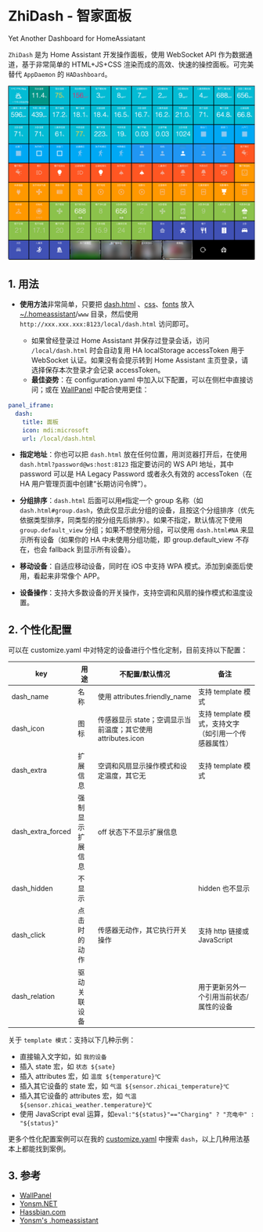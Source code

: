 # ZhiDash - 智家面板

Yet Another Dashboard for HomeAssiatant

`ZhiDash` 是为 Home Assistant 开发操作面板，使用 WebSocket API 作为数据通道，基于非常简单的 HTML+JS+CSS 渲染而成的高效、快速的操控面板。可完美替代 `AppDaemon` 的 `HADashboard`。

![dash preview](PREVIEW.png)

## 1. 用法

- **使用方法**非常简单，只要把 [dash.html](https://github.com/Yonsm/ZhiDash/blob/main/dash.html) 、[css](https://github.com/Yonsm/ZhiDash/blob/main/css)、[fonts](https://github.com/Yonsm/ZhiDash/blob/main/fonts) 放入 [~/.homeassistant](https://github.com/yonsm/.homeassistant/)/`www` 目录，然后使用 `http://xxx.xxx.xxx:8123/local/dash.html` 访问即可。

    - 如果曾经登录过 Home Assistant 并保存过登录会话，访问 `/local/dash.html` 时会自动复用 HA localStorage accessToken 用于 WebSocket 认证。如果没有会提示转到 Home Assistant 主页登录，请选择保存本次登录才会记录 accessToken。
    - **最佳姿势**：在 configuration.yaml 中加入以下配置，可以在侧栏中直接访问；或在 [WallPanel](https://github.com/Yonsm/wallpanel-android) 中配合使用更佳：

```yaml
panel_iframe:
  dash:
    title: 面板
    icon: mdi:microsoft
    url: /local/dash.html
```
 
- **指定地址**：你也可以把 `dash.html` 放在任何位置，用浏览器打开后，在使用 `dash.html?password@ws:host:8123` 指定要访问的 WS API 地址，其中 password 可以是 HA Legacy Password 或者永久有效的 accessToken（在 HA 用户管理页面中创建“长期访问令牌”）。

- **分组排序**：`dash.html` 后面可以用`#`指定一个 group 名称（如 `dash.html#group.dash`，依此仅显示此分组的设备，且按这个分组排序（优先依据类型排序，同类型的按分组先后排序）。如果不指定，默认情况下使用 `group.default_view` 分组；如果不想使用分组，可以使用 `dash.html#NA` 来显示所有设备（如果你的 HA 中未使用分组功能，即 group.default_view 不存在，也会 fallback 到显示所有设备）。

- **移动设备**：自适应移动设备，同时在 iOS 中支持 WPA 模式。添加到桌面后使用，看起来非常像个 APP。

- **设备操作**：支持大多数设备的开关操作，支持空调和风扇的操作模式和温度设置。

## 2. 个性化配置

可以在 customize.yaml 中对特定的设备进行个性化定制，目前支持以下配置：

| key  | 用途 | 不配置/默认情况 | 备注 |
| ------------- | ------------- | ------------- | ------------- |
| dash_name | 名称 | 使用 attributes.friendly_name | 支持 template 模式 |
| dash_icon | 图标 | 传感器显示 state；空调显示当前温度；其它使用 attributes.icon | 支持 template 模式，支持文字（如引用一个传感器属性） |
| dash_extra | 扩展信息 | 空调和风扇显示操作模式和设定温度，其它无 | 支持 template 模式 |
| dash_extra_forced | 强制显示扩展信息 | off 状态下不显示扩展信息 |
| dash_hidden | 不显示 | | hidden 也不显示
| dash_click | 点击时的动作 | 传感器无动作，其它执行开关操作 | 支持 http 链接或 JavaScript |
| dash_relation | 驱动关联设备 | | 用于更新另外一个引用当前状态/属性的设备 |

关于 `template 模式`：支持以下几种示例：

- 直接输入文字如，如 `我的设备`
- 插入 state 宏，如 `状态 ${sate}`
- 插入 attributes 宏，如 `温度 ${temperature}℃`
- 插入其它设备的 state 宏，如 `气温 ${sensor.zhicai_temperature}℃`
- 插入其它设备的 attributes 宏，如 `气温 ${sensor.zhicai_weather.temperature}℃`
- 使用 JavaScript eval 运算，如`eval:"${status}"=="Charging" ? "充电中" : "${status}"`

更多个性化配置案例可以在我的 [customize.yaml](https://github.com/Yonsm/.homeassistant/blob/main/customize.yaml) 中搜索 `dash`，以上几种用法基本上都能找到案例。

## 3. 参考

- [WallPanel](https://github.com/Yonsm/wallpanel-android)
- [Yonsm.NET](https://yonsm.github.io/dash)
- [Hassbian.com](https://bbs.hassbian.com/thread-6005-1-1.html)
- [Yonsm's .homeassistant](https://github.com/Yonsm/.homeassistant)
